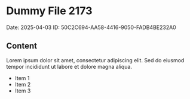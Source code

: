 # Dummy File 2173

Date: 2025-04-03
ID: 50C2C694-AA58-4416-9050-FADB4BE232A0

## Content

Lorem ipsum dolor sit amet, consectetur adipiscing elit.
Sed do eiusmod tempor incididunt ut labore et dolore magna aliqua.

* Item 1
* Item 2
* Item 3
